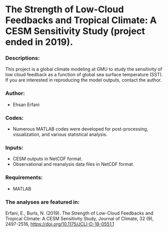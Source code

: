 # The Strength of Low-Cloud Feedbacks and Tropical Climate: A CESM Sensitivity Study (project ended in 2019).

### Descriptions:
This project is a global climate modeling at GMU to study the sensitivity of low cloud feedback as a function of global sea surface temperature (SST). If you are interested in reproducing the model outputs, contact the author.

### Author:
- Ehsan Erfani

### Codes:
- Numerous MATLAB codes were developed for post-processing, visualization, and various statistical analysis. 

### Inputs:
- CESM outputs in NetCDF format.
- Observational and reanalysis data files in NetCDF format.

### Requirements:
- MATLAB

### The analyses are featured in:
Erfani, E., Burls, N. (2019). The Strength of Low-Cloud Feedbacks and Tropical Climate: A CESM Sensitivity Study, Journal of Climate, 32 (9), 2497-2516, https://doi.org/10.1175/JCLI-D-18-0551.1
